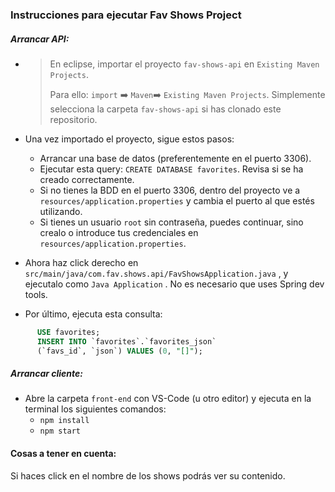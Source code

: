 ### Instrucciones para ejecutar Fav Shows Project

##### Arrancar API:

- > En eclipse, importar el proyecto `fav-shows-api` en `Existing Maven Projects`.
  >
  > Para ello:  `import` :arrow_right: `Maven`:arrow_right: `Existing Maven Projects`. Simplemente selecciona la carpeta `fav-shows-api` si has clonado este repositorio.

- Una vez importado el proyecto, sigue estos pasos:

  - Arrancar una base de datos (preferentemente en el puerto 3306).
  - Ejecutar esta query: `CREATE DATABASE favorites`. Revisa si se ha creado correctamente.
  - Si no tienes la BDD en el puerto 3306, dentro del proyecto ve a `resources/application.properties` y cambia el puerto al que estés utilizando.
  - Si tienes un usuario `root` sin contraseña, puedes continuar, sino crealo o introduce tus credenciales en `resources/application.properties`.

- Ahora haz click derecho en `src/main/java/com.fav.shows.api/FavShowsApplication.java` , y ejecutalo como `Java Application` . No es necesario que uses Spring dev tools.
- Por último, ejecuta esta consulta:

```sql
      USE favorites;
      INSERT INTO `favorites`.`favorites_json`
      (`favs_id`, `json`) VALUES (0, "[]");
```

##### Arrancar cliente:

- Abre la carpeta `front-end` con VS-Code (u otro editor) y ejecuta en la terminal los siguientes comandos:
  - `npm install`
  - `npm start`

#### Cosas a tener en cuenta:

Si haces click en el nombre de los shows podrás ver su contenido.

